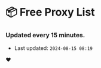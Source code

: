 # :package: Free Proxy List
### Updated every 15 minutes.

- Last updated: `2024-08-15 08:19`

:heart:
